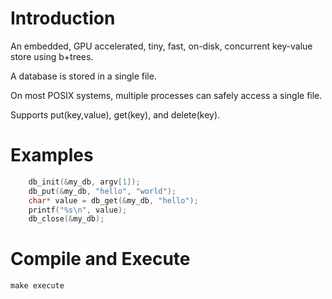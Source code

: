 # Introduction
An embedded, GPU accelerated, tiny, fast, on-disk, concurrent key-value store using b+trees.

A database is stored in a single file.

On most POSIX systems, multiple processes can safely access a single file.

Supports put(key,value), get(key), and delete(key).

# Examples
``` C
    db_init(&my_db, argv[1]);
    db_put(&my_db, "hello", "world");
    char* value = db_get(&my_db, "hello");
    printf("%s\n", value);
    db_close(&my_db);
```

# Compile and Execute
`make execute`


